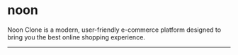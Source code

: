 # noon
Noon Clone is a modern, user-friendly e-commerce platform designed to bring you the best online shopping experience.

---
